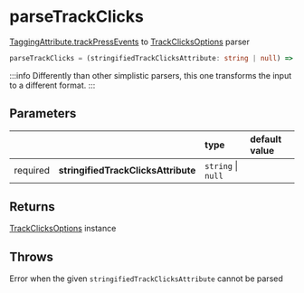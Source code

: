 # parseTrackClicks

[TaggingAttribute.trackPressEvents](/tracking/api-reference/definitions/TaggingAttribute.md#taggingattributetrackclicks) to [TrackClicksOptions](/tracking/api-reference/definitions/TrackClicksOptions.md) parser

```typescript
parseTrackClicks = (stringifiedTrackClicksAttribute: string | null) => TrackClicksOptions
```  

:::info
Differently than other simplistic parsers, this one transforms the input to a different format.
:::

## Parameters
|          |                                     | type               | default value
| :-:      | :--                                 | :--                | :--           
| required | **stringifiedTrackClicksAttribute** | `string` \| `null` |

## Returns
[TrackClicksOptions](/tracking/api-reference/definitions/TrackClicksOptions.md) instance

## Throws
Error when the given `stringifiedTrackClicksAttribute` cannot be parsed
